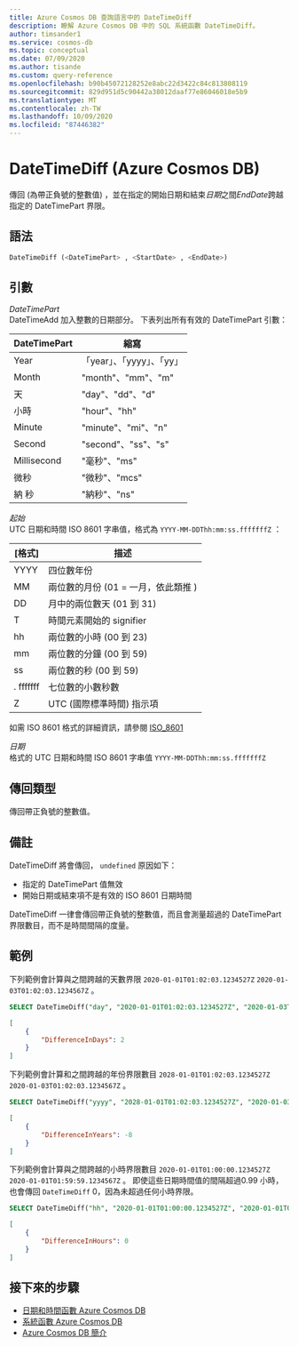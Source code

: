 ```yaml
---
title: Azure Cosmos DB 查詢語言中的 DateTimeDiff
description: 瞭解 Azure Cosmos DB 中的 SQL 系統函數 DateTimeDiff。
author: timsander1
ms.service: cosmos-db
ms.topic: conceptual
ms.date: 07/09/2020
ms.author: tisande
ms.custom: query-reference
ms.openlocfilehash: b90b45072128252e8abc22d3422c84c813808119
ms.sourcegitcommit: 829d951d5c90442a38012daaf77e86046018e5b9
ms.translationtype: MT
ms.contentlocale: zh-TW
ms.lasthandoff: 10/09/2020
ms.locfileid: "87446382"
---
```

# <a name="datetimediff-azure-cosmos-db"></a>DateTimeDiff (Azure Cosmos DB) 

傳回 (為帶正負號的整數值) ，並在指定的開始日期和結束*日期*之間*EndDate*跨越指定的 DateTimePart 界限。
  
## <a name="syntax"></a>語法
  
```sql
DateTimeDiff (<DateTimePart> , <StartDate> , <EndDate>)
```

## <a name="arguments"></a>引數
  
*DateTimePart*  
   DateTimeAdd 加入整數的日期部分。 下表列出所有有效的 DateTimePart 引數：

| DateTimePart | 縮寫        |
| ------------ | -------------------- |
| Year         | 「year」、「yyyy」、「yy」 |
| Month        | "month"、"mm"、"m"   |
| 天          | "day"、"dd"、"d"     |
| 小時         | "hour"、"hh"         |
| Minute       | "minute"、"mi"、"n"  |
| Second       | "second"、"ss"、"s"  |
| Millisecond  | "毫秒"、"ms"  |
| 微秒  | "微秒"、"mcs" |
| 納 秒   | "納秒"、"ns"   |

*起始*  
    UTC 日期和時間 ISO 8601 字串值，格式為 `YYYY-MM-DDThh:mm:ss.fffffffZ` ：
  
  |[格式]|描述|
  |-|-|
  |YYYY|四位數年份|
  |MM|兩位數的月份 (01 = 一月，依此類推 ) |
  |DD|月中的兩位數天 (01 到 31) |
  |T|時間元素開始的 signifier|
  |hh|兩位數的小時 (00 到 23) |
  |mm|兩位數的分鐘 (00 到 59) |
  |ss|兩位數的秒 (00 到 59) |
  |. fffffff|七位數的小數秒數|
  |Z|UTC (國際標準時間) 指示項||
  
  如需 ISO 8601 格式的詳細資訊，請參閱 [ISO_8601](https://en.wikipedia.org/wiki/ISO_8601)

*日期*  
   格式的 UTC 日期和時間 ISO 8601 字串值 `YYYY-MM-DDThh:mm:ss.fffffffZ`

## <a name="return-types"></a>傳回類型

傳回帶正負號的整數值。

## <a name="remarks"></a>備註

DateTimeDiff 將會傳回， `undefined` 原因如下：

- 指定的 DateTimePart 值無效
- 開始日期或結束項不是有效的 ISO 8601 日期時間

DateTimeDiff 一律會傳回帶正負號的整數值，而且會測量超過的 DateTimePart 界限數目，而不是時間間隔的度量。

## <a name="examples"></a>範例
  
下列範例會計算與之間跨越的天數界限 `2020-01-01T01:02:03.1234527Z` `2020-01-03T01:02:03.1234567Z` 。

```sql
SELECT DateTimeDiff("day", "2020-01-01T01:02:03.1234527Z", "2020-01-03T01:02:03.1234567Z") AS DifferenceInDays
```

```json
[
    {
        "DifferenceInDays": 2
    }
]
```  

下列範例會計算和之間跨越的年份界限數目 `2028-01-01T01:02:03.1234527Z` `2020-01-03T01:02:03.1234567Z` 。

```sql
SELECT DateTimeDiff("yyyy", "2028-01-01T01:02:03.1234527Z", "2020-01-03T01:02:03.1234567Z") AS DifferenceInYears
```

```json
[
    {
        "DifferenceInYears": -8
    }
]
```

下列範例會計算與之間跨越的小時界限數目 `2020-01-01T01:00:00.1234527Z` `2020-01-01T01:59:59.1234567Z` 。 即使這些日期時間值的間隔超過0.99 小時，也會傳回 `DateTimeDiff` 0，因為未超過任何小時界限。

```sql
SELECT DateTimeDiff("hh", "2020-01-01T01:00:00.1234527Z", "2020-01-01T01:59:59.1234567Z") AS DifferenceInHours
```

```json
[
    {
        "DifferenceInHours": 0
    }
]
```

## <a name="next-steps"></a>接下來的步驟

- [日期和時間函數 Azure Cosmos DB](sql-query-date-time-functions.md)
- [系統函數 Azure Cosmos DB](sql-query-system-functions.md)
- [Azure Cosmos DB 簡介](introduction.md)
